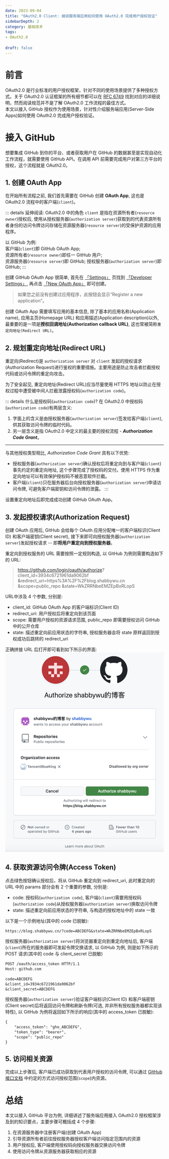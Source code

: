 ```yaml
---
date: 2023-09-04
title: "OAuth2.0 Client: 细说服务端应用如何使用 OAuth2.0 完成用户授权验证"
sidebarDepth: 2
category: 基础技术
tags:
- OAuth2.0

draft: false
---
```


# 前言
OAuth2.0 是行业标准的用户授权框架，针对不同的使用场景提供了多种授权方式。关于 OAuth2.0 认证框架的所有细节都可以在 [RFC 6749](https://datatracker.ietf.org/doc/html/rfc6749) 找到对应的详细说明，然而阅读规范并不是了解 OAuth2.0 工作流程的最佳方式。   
本文以接入 GitHub 授权作为使用场景，针对性介绍服务端应用(Server-Side Apps)如何使用 OAuth2.0 完成用户授权验证。

# 接入 GitHub

想要集成 GitHub 到你的平台、或者获取用户在 GitHub 的数据甚至是实现自动化工作流程，就需要使用 GitHub API。在调用 API 前需要完成用户对第三方平台的授权，这个流程就是 OAuth2.0。

## 1. 创建 OAuth App
在开始所有流程之前, 我们首先需要在 GitHub 创建 **OAuth App**, 这也是 OAuth2.0 流程中的客户端(`client`)。

::: details 延伸阅读: OAuth2.0 中的角色
`client` 是指在资源所有者(`resource owner`)授权后, 使用从授权服务器(`authorization server`)获取到的代表资源所有者身份的访问令牌访问存储在资源服务器(`resource server`)的受保护资源的应用程序。   

以 GitHub 为例:   
客户端(`client`)即 GitHub OAuth App;   
资源所有者(`resource owner`)即任一 GitHub 用户;   
资源服务器(`resource server`)即 GitHub;
授权服务器(`authorization server`)即 GitHub;
:::

创建 GitHub OAuth App 很简单, 首先在 [「Settings」](https://github.com/settings) 页找到 [「Developer Settings」](https://github.com/settings/developers), 再点击 [「New OAuth App」](https://github.com/settings/applications/new) 即可创建。
> 如果您之前没有创建过应用程序，此按钮会显示“Register a new application”。   

创建 OAuth App 需要填写应用的基本信息, 除了基本的应用名称(Application name), 应用主页(Homepage URL) 和应用描述(Application description)以外, 最重要的是一项是**授权回调地址(Authorization callback URL)**, 这也常被简称`重定向地址(Redirect URL)`。

## 2. 规划重定向地址(Redirect URL)

重定向(Redirect)是 `authorization server` 对 `client` 发起的授权请求(Authorization Request)进行鉴权的重要措施。主要用途是防止攻击者拦截授权代码或访问令牌的重定向攻击。

为了安全起见, 重定向地址(Redirect URL)应当尽量使用 HTTPS 地址以防止在授权过程中遭受被中间人拦截泄露授权码(`authorization code`)。

::: details 什么是授权码(`authorization code`)?
在 OAuth2.0 中授权码(`authorization code`)有两层含义:   
1. 字面上的含义是由授权服务器(`authorization server`)签发给客户端(`client`), 供其获取访问令牌的临时代码。   
2. 另一层含义是指 OAuth2.0 中定义的最主要的授权流程 - ***Authorization Code Grant***。   
---
与其他授权类型相比, *Authorization Code Grant* 具有以下优势:
- 授权服务器(`authorization server`)确认授权后将重定向到与客户端(`client`)事先约定的重定向地址, 这个步骤完成了授权码的交付。使用 HTTPS 作为重定向地址可以有效保护授权码不被恶意软件拦截。
- 客户端(`client`)只在服务器后台向授权服务器(`authorization server`)申请访问令牌, 可避免客户端密钥和访问令牌的泄露。
:::

设置重定向地址后即完成成功创建 GitHub OAuth App。

## 3. 发起授权请求(Authorization Request)

创建 OAuth 应用后, GitHub 会给每个 OAuth 应用分配唯一的客户端标识(Client ID) 和客户端密钥(Client secret), 接下来即可向授权服务器(`authorization server`)发起授权请求 -- 即**将用户重定向到授权服务器**。

重定向到授权服务的 URL 需要按照一定规则构造, 以 GitHub 为例则需要构造如下的 URL:
> https://github.com/login/oauth/authorize?
> client_id=3934c6721961da9062bf
> &redirect_uri=https%3A%2F%2Fblog.shabbywu.cn
> &scope=public_repo
> &state=WkZRRNbeEMZEpBxRLopS

URL中涉及 4 个参数, 分别是:
- client_id: GitHub OAuth App 的客户端标识(Client ID)
- redirect_uri: 用户授权后将重定向到该页面
- scope: 需要用户授权的资源请求范围, public_repo 即需要授权访问 GitHub 中的公开仓库
- state: 描述重定向前应用状态的字符串, 授权服务器会将 state 原样返回到授权成功后跳转的 redirect_uri

正确拼接 URL 后打开即可看到如下所示的界面:
![GitHub OAuth 授权示例](/img/GitHub-OAuth-Authrozation-Example.png)



## 4. 获取资源访问令牌(Access Token)

点击绿色按钮确认授权后，将从 GitHub 重定向到 redirect_uri, 此时重定向的 URL 中的 params 部分会有 2 个重要的参数, 分别是:
- code: 授权码(`authorization code`), 客户端(`client`)需要用授权码(`authorization code`)从授权服务器(`authorization server`)换取访问令牌
- state: 描述重定向前应用状态的字符串, 与构造的授权地址中的 state 一致

以下是一个示例地址(其中的 code 已脱敏):
```
https://blog.shabbywu.cn/?code=ABCDEFG&state=WkZRRNbeEMZEpBxRLopS
```

授权服务器(`authorization server`)将浏览器重定向到重定向地址后, 客户端(`client`)所在的服务器即可发起令牌交换请求, 以 GitHub 为例, 则是如下所示的 POST 请求(其中的 code 与 client_secret 已脱敏)

```
POST /oauth/access_token HTTP/1.1
Host: github.com
 
code=ABCDEFG
&client_id=3934c6721961da9062bf
&client_secret=ABCDEFG
```

授权服务器(`authorization server`)验证客户端标识(Client ID) 和客户端密钥(Client secret)后将返回访问令牌和刷新令牌(可选, 并非所有授权服务器都实现该特性), 以 GitHub 为例将返回如下所示的响应(其中的 access_token 已脱敏):
```
{
    "access_token": "gho_ABCDEFG",
    "token_type": "bearer",
    "scope": "public_repo"
}
```

## 5. 访问相关资源

完成以上步骤后, 客户端已成功获取到代表用户授权的访问令牌, 可以通过 [GitHub 接口文档](https://docs.github.com/en/rest/overview/api-versions) 中约定的方式访问授权范围(`scope`)内资源。

# 总结
本文以接入 GitHub 平台为例, 详细讲述了服务端应用接入 OAuth2.0 授权框架涉及到的知识要点，主要步骤可概括成 4 个步骤:
1. 在资源服务器中注册客户端(创建 OAuth App)
2. 引导资源所有者前往授权服务器授权客户端访问指定范围内的资源
3. 用户授权后, 客户端使用授权码向授权服务器交换访问令牌
4. 使用访问令牌从资源服务器获取相应的资源